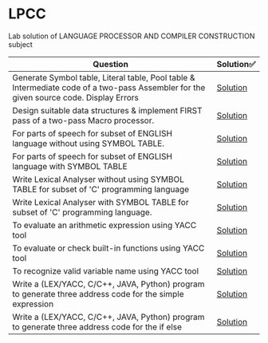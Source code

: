 # LPCC
Lab solution of LANGUAGE PROCESSOR AND COMPILER CONSTRUCTION subject

| Question | Solution✅
---|---
Generate Symbol table, Literal table, Pool table & Intermediate code of a two-pass Assembler for the given source code. Display Errors|[Solution](/Assignment%2001)
Design suitable data structures & implement FIRST pass of a two-pass Macro processor. | [Solution](/Assignment%2002)
For parts of speech for subset of ENGLISH language without using SYMBOL TABLE.|[Solution](/Assignment%2003/3a)
For parts of speech for subset of ENGLISH language with SYMBOL TABLE | [Solution](/Assignment%2003/3b)
Write Lexical Analyser without using SYMBOL TABLE for subset of 'C' programming language | [Solution](/Assignment%2003/3c)
Write Lexical Analyser with SYMBOL TABLE for subset of 'C' programming language. | [Solution](/Assignment%2003/3d)
To evaluate an arithmetic expression using YACC tool |[Solution](/Assignment%2004/4a)
To evaluate or check built-in functions using YACC tool  | [Solution](/Assignment%2004/4b)
To recognize valid variable name using YACC tool | [Solution](/Assignment%2004/4c)
Write a (LEX/YACC, C/C++, JAVA, Python) program to generate three address code for the simple expression | [Solution](/Assignment%2005)
Write a (LEX/YACC, C/C++, JAVA, Python) program to generate three address code for the if else | [Solution](/Assignment%2005)


